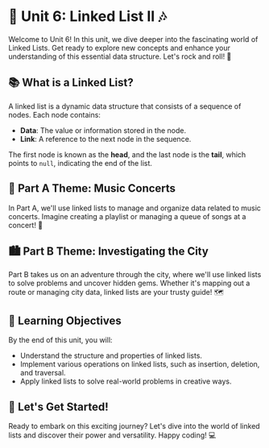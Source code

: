 # 🎸 Unit 6: Linked List II 🎶

Welcome to Unit 6! In this unit, we dive deeper into the fascinating world of Linked Lists. Get ready to explore new concepts and enhance your understanding of this essential data structure. Let's rock and roll! 🤘

## 📚 What is a Linked List?

A linked list is a dynamic data structure that consists of a sequence of nodes. Each node contains:
- **Data**: The value or information stored in the node.
- **Link**: A reference to the next node in the sequence.

The first node is known as the **head**, and the last node is the **tail**, which points to `null`, indicating the end of the list.

## 🎵 Part A Theme: Music Concerts

In Part A, we'll use linked lists to manage and organize data related to music concerts. Imagine creating a playlist or managing a queue of songs at a concert! 🎤

## 🏙️ Part B Theme: Investigating the City

Part B takes us on an adventure through the city, where we'll use linked lists to solve problems and uncover hidden gems. Whether it's mapping out a route or managing city data, linked lists are your trusty guide! 🗺️

## 🎯 Learning Objectives

By the end of this unit, you will:
- Understand the structure and properties of linked lists.
- Implement various operations on linked lists, such as insertion, deletion, and traversal.
- Apply linked lists to solve real-world problems in creative ways.

## 🚀 Let's Get Started!

Ready to embark on this exciting journey? Let's dive into the world of linked lists and discover their power and versatility. Happy coding! 💻
